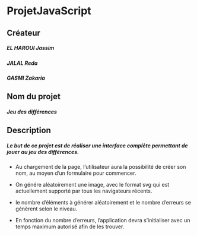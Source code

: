 # ProjetJavaScript

## Créateur

  ##### EL HAROUI Jassim
  ##### JALAL Reda
  ##### GASMI Zakaria
  

## Nom du projet

  ##### Jeu des différences

## Description

##### Le but de ce projet est de réaliser une interface complète permettant de jouer au jeu des différences. 

  * Au chargement de la page, l’utilisateur aura la possibilité de créer son nom, au moyen d’un formulaire pour commencer.
  
  * On génére aléatoirement une image, avec le format svg qui est actuellement supporté par tous les navigateurs récents.

  * le nombre d’éléments à générer aléatoirement et le nombre d’erreurs se génèrent selon le niveau. 
  
  * En fonction du nombre d’erreurs, l’application devra s’initialiser avec un temps maximum autorisé afin de les trouver.
  
